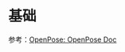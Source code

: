 # 基础

参考：[OpenPose: OpenPose Doc](https://cmu-perceptual-computing-lab.github.io/openpose/web/html/doc/md_doc_03_python_api.html)